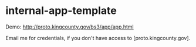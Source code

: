 # internal-app-template
Demo: http://proto.kingcounty.gov/bs3/app/app.html

Email me for credentials, if you don't have access to [proto.kingcounty.gov].
